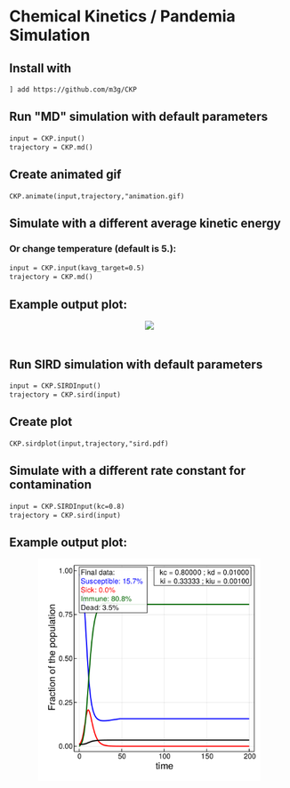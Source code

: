 # Chemical Kinetics / Pandemia Simulation

## Install with

```
] add https://github.com/m3g/CKP
```

## Run "MD" simulation with default parameters
```
input = CKP.input()
trajectory = CKP.md()
```

## Create animated gif 
```
CKP.animate(input,trajectory,"animation.gif)
```

## Simulate with a different average kinetic energy 
### Or change temperature (default is 5.):
```
input = CKP.input(kavg_target=0.5)
trajectory = CKP.md()
```
## Example output plot:
<p align="center">
<img height=400px src="https://raw.githubusercontent.com/m3g/CKP/master/figures/md.gif">
<br><br>

## Run SIRD simulation with default parameters
```
input = CKP.SIRDInput()
trajectory = CKP.sird(input)
```

## Create plot
```
CKP.sirdplot(input,trajectory,"sird.pdf)
```

## Simulate with a different rate constant for contamination 
```
input = CKP.SIRDInput(kc=0.8)
trajectory = CKP.sird(input)
```

## Example output plot:
<p align="center">
<img height=400px src="https://raw.githubusercontent.com/m3g/CKP/master/figures/sird.png">
<br><br>

